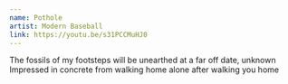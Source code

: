 ```yaml
---
name: Pothole
artist: Modern Baseball
link: https://youtu.be/s31PCCMuHJ0
---
```


The fossils of my footsteps will be unearthed at a far off date, unknown
Impressed in concrete from walking home alone after walking you home
